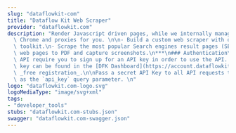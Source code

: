 ```yaml
---
slug: "dataflowkit-com"
title: "Dataflow Kit Web Scraper"
provider: "dataflowkit.com"
description: "Render Javascript driven pages, while we internally manage Headless\
  \ Chrome and proxies for you. \n\n- Build a custom web scraper with our Visual point-and-click\
  \ toolkit.\n- Scrape the most popular Search engines result pages (SERP).\n- Convert\
  \ web pages to PDF and capture screenshots.\n***\n### Authentication\nDataflow Kit\
  \ API require you to sign up for an API key in order to use the API. \n\nThe API\
  \ key can be found in the [DFK Dashboard](https://account.dataflowkit.com) after\
  \ _free registration_.\n\nPass a secret API Key to all API requests to the server\
  \ as the `api_key` query parameter. \n"
logo: "dataflowkit.com-logo.svg"
logoMediaType: "image/svg+xml"
tags:
- "developer_tools"
stubs: "dataflowkit.com-stubs.json"
swagger: "dataflowkit.com-swagger.json"
---
```

